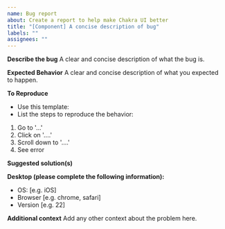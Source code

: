 ```yaml
---
name: Bug report
about: Create a report to help make Chakra UI better
title: "[Component] A concise description of bug"
labels: ""
assignees: ""
---
```


**Describe the bug** A clear and concise description of what the bug is.

<!-- If applicable, add screenshots/videos to help explain the problem. -->

**Expected Behavior** A clear and concise description of what you expected to
happen.

<!-- A clear and concise description of what you expected to happen. -->

**To Reproduce**

- Use this template:
- List the steps to reproduce the behavior:

1. Go to '...'
2. Click on '....'
3. Scroll down to '....'
4. See error

**Suggested solution(s)**

<!-- How could we solve this bug? What changes would need to be made? -->

**Desktop (please complete the following information):**

- OS: [e.g. iOS]
- Browser [e.g. chrome, safari]
- Version [e.g. 22]

**Additional context** Add any other context about the problem here.
